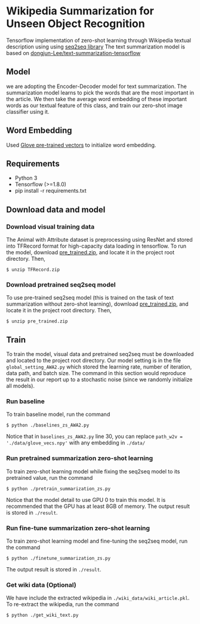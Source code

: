 # Wikipedia Summarization for Unseen Object Recognition
Tensorflow implementation of zero-shot learning through Wikipedia textual description using using [seq2seq library](https://www.tensorflow.org/api_guides/python/contrib.seq2seq)
The text summarization model is based on [dongjun-Lee/text-summarization-tensorflow](https://github.com/dongjun-Lee/text-summarization-tensorflow)

## Model
we are  adopting  the  Encoder-Decoder model for text summarization. The summarization model learns to pick the words that are the most important in the article. We then take the average word embedding of these important words as our textual feature of this class, and train our zero-shot image classifier using it.

## Word Embedding
Used [Glove pre-trained vectors](https://nlp.stanford.edu/projects/glove/) to initialize word embedding.

## Requirements
- Python 3
- Tensorflow (>=1.8.0)
- pip install -r requirements.txt

## Download data and model

### Download visual training data
The Animal with Attribute dataset is preprocessing using ResNet and stored into TFRecord format for high-capacity data loading in tensorflow. To run the model,  download [pre_trained.zip](https://drive.google.com/file/d/1V8pS1eoiv51wfiVp2rOB7IvJ5PeQs2n-/view?usp=sharing), and locate it in the project root directory. Then,
```
$ unzip TFRecord.zip
```

### Download pretrained seq2seq model 
To use pre-trained seq2seq model (this is trained on the task of text summarization without zero-shot learning), download [pre_trained.zip](https://drive.google.com/file/d/1V8pS1eoiv51wfiVp2rOB7IvJ5PeQs2n-/view?usp=sharing), and locate it in the project root directory. Then,
```
$ unzip pre_trained.zip
```

## Train
To train the model, visual data and pretrained seq2seq must be downloaded and located to the project root directory. Our model setting is in the file ```global_setting_AWA2.py``` which stored the learning rate, number of iteration, data path, and batch size. The command in this section would reproduce the result in our report up to a stochastic noise (since we randomly initialize all models).

### Run baseline
To train baseline model, run the command
```
$ python ./baselines_zs_AWA2.py
```
Notice that in ```baselines_zs_AWA2.py``` line 30, you can replace ```path_w2v = './data/glove_vecs.npy'``` with any embedding in ```./data/```

### Run pretrained summarization zero-shot learning
To train zero-shot learning model while fixing the seq2seq model to its pretrained value, run the command
```
$ python ./pretrain_summarization_zs.py
```
Notice that the model detail to use GPU 0 to train this model. It is recommended that the GPU has at least 8GB of memory. The output result is stored in ```./result```.

### Run fine-tune summarization zero-shot learning
To train zero-shot learning model and fine-tuning the seq2seq model, run the command
```
$ python ./finetune_summarization_zs.py
```
The output result is stored in ```./result```.

### Get wiki data (Optional)
We have include the extracted wikipedia in ```./wiki_data/wiki_article.pkl```. To re-extract the wikipedia, run the command
```
$ python ./get_wiki_text.py
```